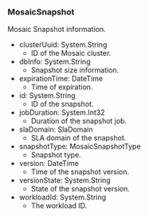 ### MosaicSnapshot
Mosaic Snapshot information.

- clusterUuid: System.String
  - ID of the Mosaic cluster.
- dbInfo: System.String
  - Snapshot size information.
- expirationTime: DateTime
  - Time of expiration.
- id: System.String
  - ID of the snapshot.
- jobDuration: System.Int32
  - Duration of the snapshot job.
- slaDomain: SlaDomain
  - SLA domain of the snapshot.
- snapshotType: MosaicSnapshotType
  - Snapshot type.
- version: DateTime
  - Time of the snapshot version.
- versionState: System.String
  - State of the snapshot version.
- workloadId: System.String
  - The workload ID.
